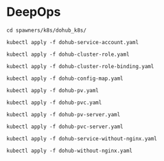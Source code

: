 # DeepOps

```shell
cd spawners/k8s/dohub_k8s/
```

```shell
kubectl apply -f dohub-service-account.yaml
```

```shell
kubectl apply -f dohub-cluster-role.yaml
```

```shell
kubectl apply -f dohub-cluster-role-binding.yaml
```

```shell
kubectl apply -f dohub-config-map.yaml
```

```shell
kubectl apply -f dohub-pv.yaml
```

```shell
kubectl apply -f dohub-pvc.yaml
```

```shell
kubectl apply -f dohub-pv-server.yaml
```

```shell
kubectl apply -f dohub-pvc-server.yaml
```

```shell
kubectl apply -f dohub-service-without-nginx.yaml
```

```shell
kubectl apply -f dohub-without-nginx.yaml
```
